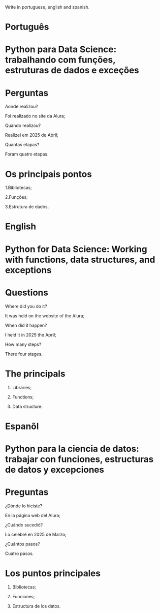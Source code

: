 Write in portuguese, english and spanish.

# Português 

#  Python para Data Science: trabalhando com funções, estruturas de dados e exceções





# Perguntas

Aonde realizou?

Foi realizado no site da Alura;

Quando realizou?

Realizei em 2025 de Abril;

Quantas etapas?

Foram quatro etapas.

# Os principais pontos

1.Bibliotecas;

2.Funções;

3.Estrutura de dados.


# English

#  Python for Data Science: Working with functions, data structures, and exceptions


# Questions

Where did you do it?

It was held on the website of the Alura;

When did it happen?

I held it in 2025 the April;

How many steps?

There four stages.

# The principals


1. Libraries;

2. Functions;

3. Data structure.


# Espanõl


# Python para la ciencia de datos: trabajar con funciones, estructuras de datos y excepciones


# Preguntas

¿Dónde lo hiciste?

En la página web del Alura;

¿Cuándo sucedió?

Lo celebré en 2025 de Marzo;

¿Cuántos pasos?

Cuatro  pasos.

# Los puntos principales


1. Bibliotecas;

2. Funciones;

3. Estructura de los datos.
